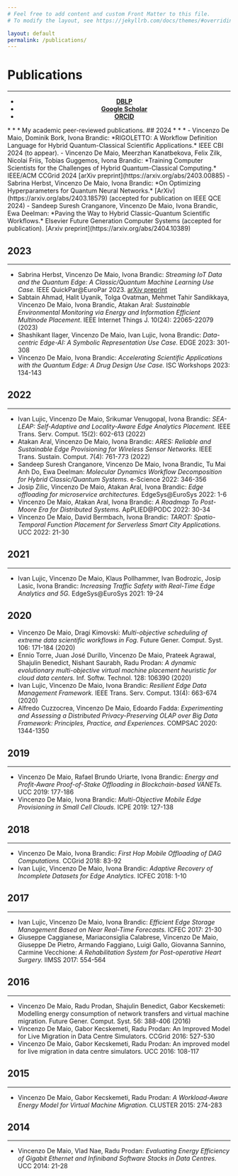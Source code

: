 ```yaml
---
# Feel free to add content and custom Front Matter to this file.
# To modify the layout, see https://jekyllrb.com/docs/themes/#overriding-theme-defaults

layout: default
permalink: /publications/
---
```

# Publications
* * *
<div align="center">
<ul class="downloads">
          <li><a href="https://dblp.org/pid/167/7912.html"><strong>DBLP</strong></a></li>
          <li><a href="https://scholar.google.com/citations?user=7mZpzzYAAAAJ&hl=it"><strong>Google Scholar</strong></a></li>
          <li><a href="https://orcid.org/0000-0002-7352-3895"><strong>ORCID</strong></a></li>
</ul>
</div>
* * *
My academic peer-reviewed publications.
## 2024
* * *
- Vincenzo De Maio, Dominik Bork, Ivona Brandic: *RIGOLETTO: A Workflow Definition Language for Hybrid Quantum-Classical Scientific Applications.* IEEE CBI 2024 (to appear).
- Vincenzo De Maio, Meerzhan Kanatbekova, Felix Zilk, Nicolai Friis, Tobias Guggemos, Ivona Brandic: *Training Computer Scientists for the Challenges of Hybrid Quantum-Classical Computing.* IEEE/ACM CCGrid 2024 [arXiv preprint](https://arxiv.org/abs/2403.00885)
- Sabrina Herbst, Vincenzo De Maio, Ivona Brandic: *On Optimizing Hyperparameters for Quantum Neural Networks.* [ArXiv](https://arxiv.org/abs/2403.18579) (accepted for publication on IEEE QCE 2024)
- Sandeep Suresh Cranganore, Vincenzo De Maio, Ivona Brandic, Ewa Deelman: *Paving the Way to Hybrid Classic-Quantum Scientific Workflows.* Elsevier Future Generation Computer Systems (accepted for publication). [Arxiv preprint](https://arxiv.org/abs/2404.10389)

## 2023
* * *
- Sabrina Herbst, Vincenzo De Maio, Ivona Brandic: *Streaming IoT Data and the Quantum Edge: A Classic/Quantum Machine Learning Use Case.* IEEE QuickPar@EuroPar 2023. [arXiv preprint](https://arxiv.org/abs/2402.15542)
- Sabtain Ahmad, Halit Uyanik, Tolga Ovatman, Mehmet Tahir Sandikkaya, Vincenzo De Maio, Ivona Brandic, Atakan Aral: *Sustainable Environmental Monitoring via Energy and Information Efficient Multinode Placement*. IEEE Internet Things J. 10(24): 22065-22079 (2023)
- Shashikant Ilager, Vincenzo De Maio, Ivan Lujic, Ivona Brandic: *Data-centric Edge-AI: A Symbolic Representation Use Case.* EDGE 2023: 301-308
- Vincenzo De Maio, Ivona Brandic: *Accelerating Scientific Applications with the Quantum Edge: A Drug Design Use Case.* ISC Workshops 2023: 134-143

## 2022
* * *
- Ivan Lujic, Vincenzo De Maio, Srikumar Venugopal, Ivona Brandic: *SEA-LEAP: Self-Adaptive and Locality-Aware Edge Analytics Placement.* IEEE Trans. Serv. Comput. 15(2): 602-613 (2022)
- Atakan Aral, Vincenzo De Maio, Ivona Brandic: *ARES: Reliable and Sustainable Edge Provisioning for Wireless Sensor Networks.* IEEE Trans. Sustain. Comput. 7(4): 761-773 (2022)
- Sandeep Suresh Cranganore, Vincenzo De Maio, Ivona Brandic, Tu Mai Anh Do, Ewa Deelman: *Molecular Dynamics Workflow Decomposition for Hybrid Classic/Quantum Systems*. e-Science 2022: 346-356
- Josip Zilic, Vincenzo De Maio, Atakan Aral, Ivona Brandic: *Edge offloading for microservice architectures.* EdgeSys@EuroSys 2022: 1-6
- Vincenzo De Maio, Atakan Aral, Ivona Brandic: *A Roadmap To Post-Moore Era for Distributed Systems.* ApPLIED@PODC 2022: 30-34
- Vincenzo De Maio, David Bermbach, Ivona Brandic: *TAROT: Spatio-Temporal Function Placement for Serverless Smart City Applications.* UCC 2022: 21-30

## 2021
* * *
- Ivan Lujic, Vincenzo De Maio, Klaus Pollhammer, Ivan Bodrozic, Josip Lasic, Ivona Brandic: *Increasing Traffic Safety with Real-Time Edge Analytics and 5G.* EdgeSys@EuroSys 2021: 19-24

## 2020
- Vincenzo De Maio, Dragi Kimovski: *Multi-objective scheduling of extreme data scientific workflows in Fog.* Future Gener. Comput. Syst. 106: 171-184 (2020)
- Ennio Torre, Juan José Durillo, Vincenzo De Maio, Prateek Agrawal, Shajulin Benedict, Nishant Saurabh, Radu Prodan: *A dynamic evolutionary multi-objective virtual machine placement heuristic for cloud data centers.* Inf. Softw. Technol. 128: 106390 (2020)
- Ivan Lujic, Vincenzo De Maio, Ivona Brandic: *Resilient Edge Data Management Framework.* IEEE Trans. Serv. Comput. 13(4): 663-674 (2020)
- Alfredo Cuzzocrea, Vincenzo De Maio, Edoardo Fadda: *Experimenting and Assessing a Distributed Privacy-Preserving OLAP over Big Data Framework: Principles, Practice, and Experiences.* COMPSAC 2020: 1344-1350

## 2019
* * *
- Vincenzo De Maio, Rafael Brundo Uriarte, Ivona Brandic: *Energy and Profit-Aware Proof-of-Stake Offloading in Blockchain-based VANETs.* UCC 2019: 177-186
- Vincenzo De Maio, Ivona Brandic: *Multi-Objective Mobile Edge Provisioning in Small Cell Clouds.* ICPE 2019: 127-138

## 2018
* * *
- Vincenzo De Maio, Ivona Brandic: *First Hop Mobile Offloading of DAG Computations.* CCGrid 2018: 83-92
- Ivan Lujic, Vincenzo De Maio, Ivona Brandic: *Adaptive Recovery of Incomplete Datasets for Edge Analytics.* ICFEC 2018: 1-10

## 2017
* * *
- Ivan Lujic, Vincenzo De Maio, Ivona Brandic: *Efficient Edge Storage Management Based on Near Real-Time Forecasts.* ICFEC 2017: 21-30
- Giuseppe Caggianese, Mariaconsiglia Calabrese, Vincenzo De Maio, Giuseppe De Pietro, Armando Faggiano, Luigi Gallo, Giovanna Sannino, Carmine Vecchione: *A Rehabilitation System for Post-operative Heart Surgery.* IIMSS 2017: 554-564

## 2016
* * *
- Vincenzo De Maio, Radu Prodan, Shajulin Benedict, Gabor Kecskemeti: Modelling energy consumption of network transfers and virtual machine migration. Future Gener. Comput. Syst. 56: 388-406 (2016)
- Vincenzo De Maio, Gabor Kecskemeti, Radu Prodan: An Improved Model for Live Migration in Data Centre Simulators. CCGrid 2016: 527-530
- Vincenzo De Maio, Gabor Kecskemeti, Radu Prodan: An improved model for live migration in data centre simulators. UCC 2016: 108-117

## 2015
* * *
- Vincenzo De Maio, Gabor Kecskemeti, Radu Prodan: *A Workload-Aware Energy Model for Virtual Machine Migration.* CLUSTER 2015: 274-283

## 2014
* * *
- Vincenzo De Maio, Vlad Nae, Radu Prodan: *Evaluating Energy Efficiency of Gigabit Ethernet and Infiniband Software Stacks in Data Centres.* UCC 2014: 21-28




